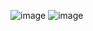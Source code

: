 ![image](https://user-images.githubusercontent.com/36649115/40966302-fdf03b4c-6864-11e8-95cc-b8418213c4b9.png)
![image](https://user-images.githubusercontent.com/36649115/40966363-28a19b2e-6865-11e8-8784-ab78261f84df.png)
